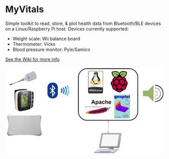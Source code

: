 # MyVitals
Simple toolkit to read, store, &amp; plot health data from Bluetooth/BLE devices on a Linux/Raspberry Pi host. Devices currently supported:
* Weight scale: Wii balance board
* Thermometer: Vicks
* Blood pressure monitor: Pyle/Samico

[See the Wiki for more info](../../wiki)

![](/docs/MyVitals.png)
